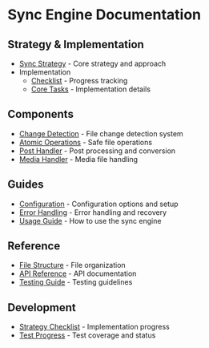 # Sync Engine Documentation

## Strategy & Implementation
- [Sync Strategy](strategy/sync-strategy.md) - Core strategy and approach
- Implementation
  - [Checklist](strategy/implementation/checklist.md) - Progress tracking
  - [Core Tasks](strategy/implementation/core-tasks.md) - Implementation details

## Components
- [Change Detection](components/change-detection.md) - File change detection system
- [Atomic Operations](components/atomic-operations.md) - Safe file operations
- [Post Handler](components/post-handler.md) - Post processing and conversion
- [Media Handler](components/media-handler.md) - Media file handling

## Guides
- [Configuration](guides/configuration.md) - Configuration options and setup
- [Error Handling](guides/error-handling.md) - Error handling and recovery
- [Usage Guide](guides/usage.md) - How to use the sync engine

## Reference
- [File Structure](reference/file-structure.md) - File organization
- [API Reference](reference/api.md) - API documentation
- [Testing Guide](reference/testing.md) - Testing guidelines

## Development
- [Strategy Checklist](strategy/implementation/checklist.md) - Implementation progress
- [Test Progress](test-progress.md) - Test coverage and status 